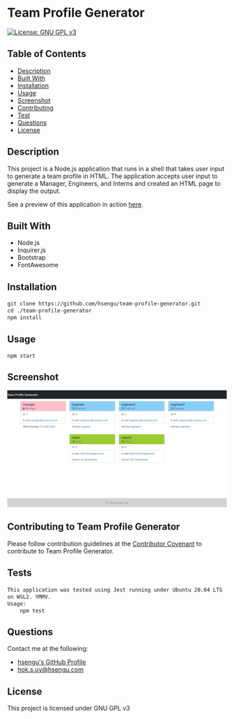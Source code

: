 # Team Profile Generator

[![License: GNU GPL v3](https://img.shields.io/badge/License-GNU%20GPL%20v3-blue.svg)](https://www.gnu.org/licenses/gpl-3.0)

## Table of Contents
* [Description](#description)
* [Built With](#built-with)
* [Installation](#installation)
* [Usage](#usage)
* [Screenshot](#screenshot)
* [Contributing](#contributing-to-readme-generator)
* [Test](#test)
* [Questions](#questions)
* [License](#license)

## Description
This project is a Node.js application that runs in a shell that takes user input to generate a team profile in HTML. The application accepts user input to generate a Manager, Engineers, and Interns and created an HTML page to display the output.

See a preview of this application in action [here](https://drive.google.com/file/d/1p-C6sNkn8U5RVqPYREYDdxFSt_PmO2xr/view?usp=sharing).

## Built With
- Node.js
- Inquirer.js
- Bootstrap
- FontAwesome

## Installation
	git clone https://github.com/hsengu/team-profile-generator.git
	cd ./team-profile-generator
	npm install

## Usage
	npm start

## Screenshot
![Screenshot](./assets/Screenshots/Screenshot.jpg)

## Contributing to Team Profile Generator
Please follow contribution guidelines at the [Contributor Covenant](https://www.contributor-covenant.org/version/2/1/code_of_conduct/) to contribute to Team Profile Generator.

## Tests
    This application was tested using Jest running under Ubuntu 20.04 LTS on WSL2. YMMV.
    Usage:
	    npm test

## Questions
Contact me at the following:
- [hsengu's GitHub Profile](https://github.com/hsengu)
- hok.s.uy@hsengu.com

## License
This project is licensed under GNU GPL v3
